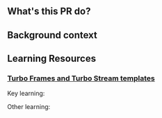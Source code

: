 ## What's this PR do?

## Background context

## Learning Resources

### [Turbo Frames and Turbo Stream templates](https://www.hotrails.dev/turbo-rails/turbo-frames-and-turbo-streams)

Key learning:


Other learning:
